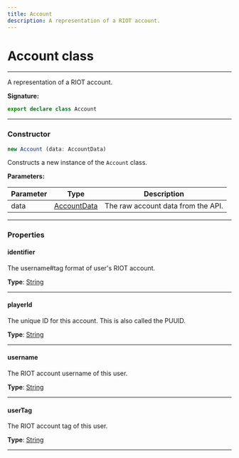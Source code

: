 ```yaml
---
title: Account
description: A representation of a RIOT account.
---
```


# Account class

---

A representation of a RIOT account.

**Signature:**

```ts
export declare class Account 
```

---

### Constructor

```ts
new Account (data: AccountData)
```

Constructs a new instance of the `Account` class.

**Parameters:**

| Parameter | Type | Description |
| --------- | ---- | ----------- |
| data | [AccountData](/api/accountdata) | The raw account data from the API. |
---

### Properties

#### identifier

The username#tag format of user's RIOT account.



**Type**: [String](https://developer.mozilla.org/en-US/docs/Web/JavaScript/Reference/Global_Objects/String)

---

#### playerId

The unique ID for this account. This is also called the PUUID.



**Type**: [String](https://developer.mozilla.org/en-US/docs/Web/JavaScript/Reference/Global_Objects/String)

---

#### username

The RIOT account username of this user.



**Type**: [String](https://developer.mozilla.org/en-US/docs/Web/JavaScript/Reference/Global_Objects/String)

---

#### userTag

The RIOT account tag of this user.



**Type**: [String](https://developer.mozilla.org/en-US/docs/Web/JavaScript/Reference/Global_Objects/String)

---

